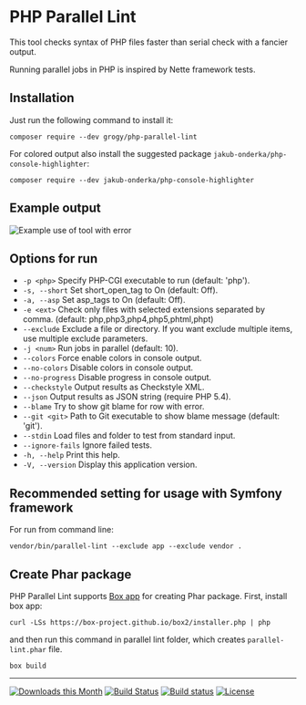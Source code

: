 # PHP Parallel Lint

This tool checks syntax of PHP files faster than serial check with a fancier output.

Running parallel jobs in PHP is inspired by Nette framework tests.

## Installation

Just run the following command to install it:

    composer require --dev grogy/php-parallel-lint

For colored output also install the suggested package `jakub-onderka/php-console-highlighter`:

    composer require --dev jakub-onderka/php-console-highlighter

## Example output

![Example use of tool with error](/tests/examples/example-images/use-error.png?raw=true "Example use of tool with error")


## Options for run

- `-p <php>`        Specify PHP-CGI executable to run (default: 'php').
- `-s, --short`     Set short_open_tag to On (default: Off).
- `-a, --asp`        Set asp_tags to On (default: Off).
- `-e <ext>`        Check only files with selected extensions separated by comma. (default: php,php3,php4,php5,phtml,phpt)
- `--exclude`       Exclude a file or directory. If you want exclude multiple items, use multiple exclude parameters.
- `-j <num>`        Run <num> jobs in parallel (default: 10).
- `--colors`        Force enable colors in console output.
- `--no-colors`     Disable colors in console output.
- `--no-progress`   Disable progress in console output.
- `--checkstyle`    Output results as Checkstyle XML.
- `--json`          Output results as JSON string (require PHP 5.4).
- `--blame`         Try to show git blame for row with error.
- `--git <git>`     Path to Git executable to show blame message (default: 'git').
- `--stdin`         Load files and folder to test from standard input.
- `--ignore-fails`  Ignore failed tests.
- `-h, --help`      Print this help.
- `-V, --version`   Display this application version.


## Recommended setting for usage with Symfony framework

For run from command line:

    vendor/bin/parallel-lint --exclude app --exclude vendor .

## Create Phar package

PHP Parallel Lint supports [Box app](https://box-project.github.io/box2/) for creating Phar package. First, install box app:


    curl -LSs https://box-project.github.io/box2/installer.php | php


and then run this command in parallel lint folder, which creates `parallel-lint.phar` file.


    box build


------

[![Downloads this Month](https://img.shields.io/packagist/dm/grogy/php-parallel-lint.svg)](https://packagist.org/packages/grogy/php-parallel-lint)
[![Build Status](https://travis-ci.org/grogy/PHP-Parallel-Lint.svg?branch=master)](https://travis-ci.org/grogy/PHP-Parallel-Lint)
[![Build status](https://ci.appveyor.com/api/projects/status/5n3qqa3r66aoghjo/branch/master?svg=true)](https://ci.appveyor.com/project/JakubOnderka/php-parallel-lint/branch/master)
[![License](https://poser.pugx.org/grogy/php-parallel-lint/license.svg)](https://packagist.org/packages/grogy/php-parallel-lint)
